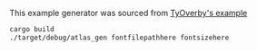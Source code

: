 This example generator was sourced from [TyOverby's example](https://github.com/TyOverby/font-cache/blob/master/freetype-atlas/src/atlas_generator.rs)

```bash
cargo build
./target/debug/atlas_gen fontfilepathhere fontsizehere
```